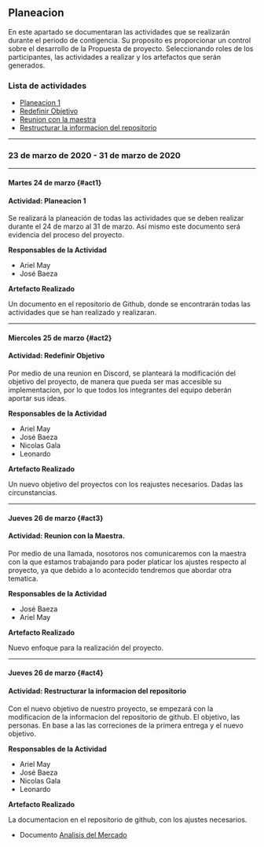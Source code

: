## Planeacion 

En este apartado se documentaran las actividades que se realizarán durante el periodo de contigencia. Su proposito es proporcionar un control sobre el desarrollo de la Propuesta de proyecto.
Seleccionando roles de los participantes, las actividades a realizar y los artefactos que serán generados.

### Lista de actividades
- [Planeacion 1](#act1)
- [Redefinir Objetivo](#act2)
- [Reunion con la maestra](#act3)
- [Restructurar la informacion del repositorio](#act4)

---
### 23 de marzo de 2020 - 31 de marzo de 2020 
----

#### Martes 24 de marzo {#act1}

#### Actividad: Planeacion 1

Se realizará la planeación de todas las actividades que se deben realizar durante el 24 de marzo al 31 de marzo. Así mismo este documento será evidencia del proceso del proyecto.


**Responsables de la Actividad**

- Ariel May 
- José Baeza 

**Artefacto Realizado** 

Un documento en el repositorio de Github, donde se encontrarán todas las actividades que se han realizado y realizaran.


----

#### Miercoles 25 de marzo {#act2}

#### Actividad: Redefinir Objetivo


Por medio de una reunion en Discord, se planteará la modificación del objetivo del proyecto, de manera que pueda ser mas accesible su implementacion, por lo que todos los integrantes del equipo deberán aportar sus ideas.


**Responsables de la Actividad**

- Ariel May 
- José Baeza
- Nicolas Gala
- Leonardo  

**Artefacto Realizado** 

Un nuevo objetivo del proyectos con los reajustes necesarios. Dadas las circunstancias.

---


#### Jueves 26 de marzo {#act3}

#### Actividad: Reunion con la Maestra. 

Por medio de una llamada, nosotoros nos comunicaremos con la maestra con la que estamos trabajando para poder platicar los ajustes respecto al proyecto, ya que debido a lo acontecido tendremos que abordar otra tematica.


**Responsables de la Actividad**

- José Baeza
- Ariel May
 

**Artefacto Realizado** 

Nuevo enfoque para la realización del proyecto.

----

#### Jueves 26 de marzo {#act4}

#### Actividad: Restructurar la informacion del repositorio

Con el nuevo objetivo de nuestro proyecto, se empezará con la modificacion de la informacion del repositorio de github. El objetivo, las personas. En base a las las correciones de la primera entrega y el nuevo objetivo. 


**Responsables de la Actividad**

- Ariel May 
- José Baeza
- Nicolas Gala
- Leonardo  

**Artefacto Realizado** 

La documentacion en el repositorio de github, con los ajustes necesarios.

- Documento [Analisis del Mercado](https://github.com/JoseBaezaP/IHC/blob/master/Deliveries/Analisis_del_Mercado.md)

